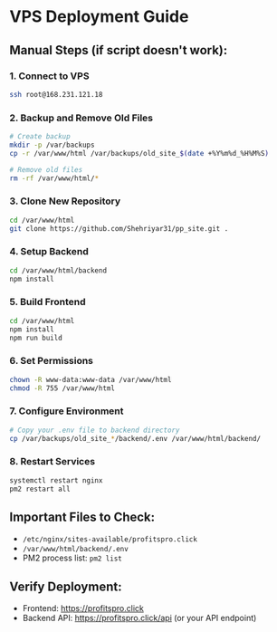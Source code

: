 # VPS Deployment Guide

## Manual Steps (if script doesn't work):

### 1. Connect to VPS
```bash
ssh root@168.231.121.18
```

### 2. Backup and Remove Old Files
```bash
# Create backup
mkdir -p /var/backups
cp -r /var/www/html /var/backups/old_site_$(date +%Y%m%d_%H%M%S)

# Remove old files
rm -rf /var/www/html/*
```

### 3. Clone New Repository
```bash
cd /var/www/html
git clone https://github.com/Shehriyar31/pp_site.git .
```

### 4. Setup Backend
```bash
cd /var/www/html/backend
npm install
```

### 5. Build Frontend
```bash
cd /var/www/html
npm install
npm run build
```

### 6. Set Permissions
```bash
chown -R www-data:www-data /var/www/html
chmod -R 755 /var/www/html
```

### 7. Configure Environment
```bash
# Copy your .env file to backend directory
cp /var/backups/old_site_*/backend/.env /var/www/html/backend/
```

### 8. Restart Services
```bash
systemctl restart nginx
pm2 restart all
```

## Important Files to Check:
- `/etc/nginx/sites-available/profitspro.click`
- `/var/www/html/backend/.env`
- PM2 process list: `pm2 list`

## Verify Deployment:
- Frontend: https://profitspro.click
- Backend API: https://profitspro.click/api (or your API endpoint)